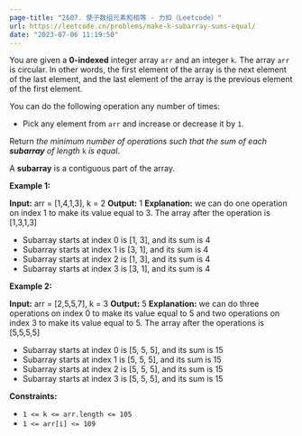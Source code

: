 ```yaml
---
page-title: "2607. 使子数组元素和相等 - 力扣（Leetcode）"
url: https://leetcode.cn/problems/make-k-subarray-sums-equal/
date: "2023-07-06 11:19:50"
---
```

You are given a **0-indexed** integer array `arr` and an integer `k`. The array `arr` is circular. In other words, the first element of the array is the next element of the last element, and the last element of the array is the previous element of the first element.

You can do the following operation any number of times:

-   Pick any element from `arr` and increase or decrease it by `1`.

Return *the minimum number of operations such that the sum of each **subarray** of length* `k` *is equal*.

A **subarray** is a contiguous part of the array.

**Example 1:**

**Input:** arr = \[1,4,1,3\], k = 2
**Output:** 1
**Explanation:** we can do one operation on index 1 to make its value equal to 3.
The array after the operation is \[1,3,1,3\]
- Subarray starts at index 0 is \[1, 3\], and its sum is 4 
- Subarray starts at index 1 is \[3, 1\], and its sum is 4 
- Subarray starts at index 2 is \[1, 3\], and its sum is 4 
- Subarray starts at index 3 is \[3, 1\], and its sum is 4 

**Example 2:**

**Input:** arr = \[2,5,5,7\], k = 3
**Output:** 5
**Explanation:** we can do three operations on index 0 to make its value equal to 5 and two operations on index 3 to make its value equal to 5.
The array after the operations is \[5,5,5,5\]
- Subarray starts at index 0 is \[5, 5, 5\], and its sum is 15
- Subarray starts at index 1 is \[5, 5, 5\], and its sum is 15
- Subarray starts at index 2 is \[5, 5, 5\], and its sum is 15
- Subarray starts at index 3 is \[5, 5, 5\], and its sum is 15 

**Constraints:**

-   `1 <= k <= arr.length <= 105`
-   `1 <= arr[i] <= 109`